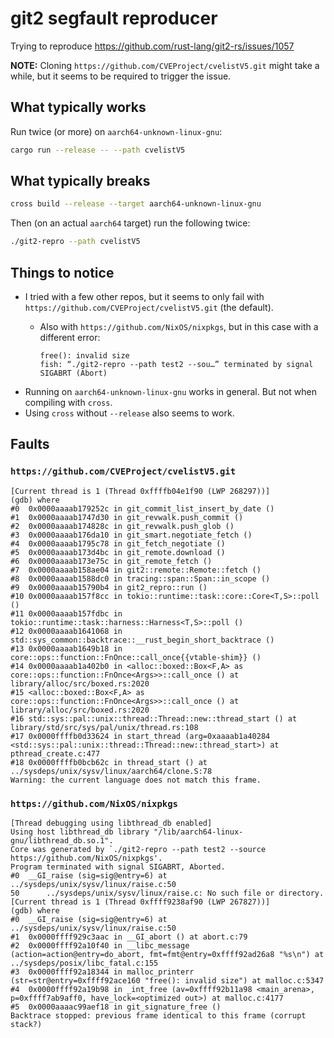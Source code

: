 # git2 segfault reproducer

Trying to reproduce https://github.com/rust-lang/git2-rs/issues/1057

**NOTE:** Cloning `https://github.com/CVEProject/cvelistV5.git` might take a while, but it seems to be required to
trigger the issue.

## What typically works

Run twice (or more) on `aarch64-unknown-linux-gnu`:

```bash
cargo run --release -- --path cvelistV5
```

## What typically breaks

```bash
cross build --release --target aarch64-unknown-linux-gnu
```

Then (on an actual `aarch64` target) run the following twice:

```bash
./git2-repro --path cvelistV5
```

## Things to notice

* I tried with a few other repos, but it seems to only fail with `https://github.com/CVEProject/cvelistV5.git` (the
  default).
    * Also with `https://github.com/NixOS/nixpkgs`, but in this case with a different error:

      ```
      free(): invalid size
      fish: “./git2-repro --path test2 --sou…” terminated by signal SIGABRT (Abort)
      ```
* Running on `aarch64-unknown-linux-gnu` works in general. But not when compiling with `cross`.
* Using `cross` without `--release` also seems to work.

## Faults

### `https://github.com/CVEProject/cvelistV5.git`

```
[Current thread is 1 (Thread 0xffffb04e1f90 (LWP 268297))]
(gdb) where
#0  0x0000aaaab179252c in git_commit_list_insert_by_date ()
#1  0x0000aaaab1747d30 in git_revwalk.push_commit ()
#2  0x0000aaaab174828c in git_revwalk.push_glob ()
#3  0x0000aaaab176da10 in git_smart.negotiate_fetch ()
#4  0x0000aaaab1795c78 in git_fetch_negotiate ()
#5  0x0000aaaab173d4bc in git_remote.download ()
#6  0x0000aaaab173e75c in git_remote_fetch ()
#7  0x0000aaaab158ae04 in git2::remote::Remote::fetch ()
#8  0x0000aaaab1588dc0 in tracing::span::Span::in_scope ()
#9  0x0000aaaab15790b4 in git2_repro::run ()
#10 0x0000aaaab157f8cc in tokio::runtime::task::core::Core<T,S>::poll ()
#11 0x0000aaaab157fdbc in tokio::runtime::task::harness::Harness<T,S>::poll ()
#12 0x0000aaaab1641068 in std::sys_common::backtrace::__rust_begin_short_backtrace ()
#13 0x0000aaaab1649b18 in core::ops::function::FnOnce::call_once{{vtable-shim}} ()
#14 0x0000aaaab1a402b0 in <alloc::boxed::Box<F,A> as core::ops::function::FnOnce<Args>>::call_once () at library/alloc/src/boxed.rs:2020
#15 <alloc::boxed::Box<F,A> as core::ops::function::FnOnce<Args>>::call_once () at library/alloc/src/boxed.rs:2020
#16 std::sys::pal::unix::thread::Thread::new::thread_start () at library/std/src/sys/pal/unix/thread.rs:108
#17 0x0000ffffb0d33624 in start_thread (arg=0xaaaab1a40284 <std::sys::pal::unix::thread::Thread::new::thread_start>) at pthread_create.c:477
#18 0x0000ffffb0bcb62c in thread_start () at ../sysdeps/unix/sysv/linux/aarch64/clone.S:78
Warning: the current language does not match this frame.
```

### `https://github.com/NixOS/nixpkgs`

```
[Thread debugging using libthread_db enabled]
Using host libthread_db library "/lib/aarch64-linux-gnu/libthread_db.so.1".
Core was generated by `./git2-repro --path test2 --source https://github.com/NixOS/nixpkgs'.
Program terminated with signal SIGABRT, Aborted.
#0  __GI_raise (sig=sig@entry=6) at ../sysdeps/unix/sysv/linux/raise.c:50
50      ../sysdeps/unix/sysv/linux/raise.c: No such file or directory.
[Current thread is 1 (Thread 0xffff9238af90 (LWP 267827))]
(gdb) where
#0  __GI_raise (sig=sig@entry=6) at ../sysdeps/unix/sysv/linux/raise.c:50
#1  0x0000ffff929c3aac in __GI_abort () at abort.c:79
#2  0x0000ffff92a10f40 in __libc_message (action=action@entry=do_abort, fmt=fmt@entry=0xffff92ad26a8 "%s\n") at ../sysdeps/posix/libc_fatal.c:155
#3  0x0000ffff92a18344 in malloc_printerr (str=str@entry=0xffff92ace160 "free(): invalid size") at malloc.c:5347
#4  0x0000ffff92a19b98 in _int_free (av=0xffff92b11a98 <main_arena>, p=0xffff7ab9aff0, have_lock=<optimized out>) at malloc.c:4177
#5  0x0000aaaac99aef18 in git_signature_free ()
Backtrace stopped: previous frame identical to this frame (corrupt stack?)
```
